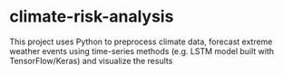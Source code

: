 # climate-risk-analysis
This project uses Python to preprocess climate data, forecast extreme weather events using time-series methods (e.g. LSTM model built with TensorFlow/Keras) and visualize the results
